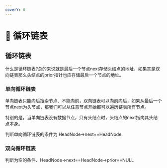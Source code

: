```yaml
---
coverY: 0
---
```


# 🌅 循环链表

## 循环链表

什么是循环链表?总的来说就是最后一个节点next存储头结点的地址、如果其是双向链表那么头结点的prior指针也应存储最后一个节点的地址。

### 单向循环链表

单向链表只能向后搜索节点、不能向前，双向链表可以向前向后，如果从最后一个节点next为头节点，那我们可以从任意节点开始都可以遍历链表所有节点。

特别的是，当单向链表没有数据节点，只有头结点时，头结点的next指向其头结点本身。

判断单向循环链表的条件为 HeadNode->next==HeadNode

### 双向循环链表

判断为空的条件、HeadNode->next==HeadNode->prior==NULL
